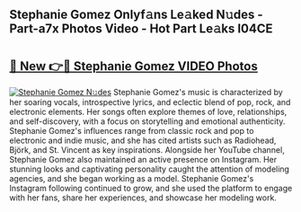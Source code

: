 ## Stephanie Gomez Onlyf𝚊ns Le𝚊ked N𝚞des - Part-a7x Photos Video - Hot Part Le𝚊ks I04CE

# <h2><a href="http://ab92463.deff.icu/?id=Stephanie+Gomez">🔗 New 👉🔴 Stephanie Gomez VIDEO Photos</a></h2>

[![Stephanie Gomez N𝚞des](https://i.imgur.com/rIISA9y.gif)](http://ab92463.deff.icu/?id=Stephanie+Gomez)
Stephanie Gomez's music is characterized by her soaring vocals, introspective lyrics, and eclectic blend of pop, rock, and electronic elements. Her songs often explore themes of love, relationships, and self-discovery, with a focus on storytelling and emotional authenticity. Stephanie Gomez's influences range from classic rock and pop to electronic and indie music, and she has cited artists such as Radiohead, Björk, and St. Vincent as key inspirations. Alongside her YouTube channel, Stephanie Gomez also maintained an active presence on Instagram. Her stunning looks and captivating personality caught the attention of modeling agencies, and she began working as a model. Stephanie Gomez's Instagram following continued to grow, and she used the platform to engage with her fans, share her experiences, and showcase her modeling work.
